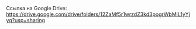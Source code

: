 Ссылка на Google Drive: https://drive.google.com/drive/folders/12ZaMf5r1wrzdZ3kd3pogrWbMlL1yYjyq?usp=sharing